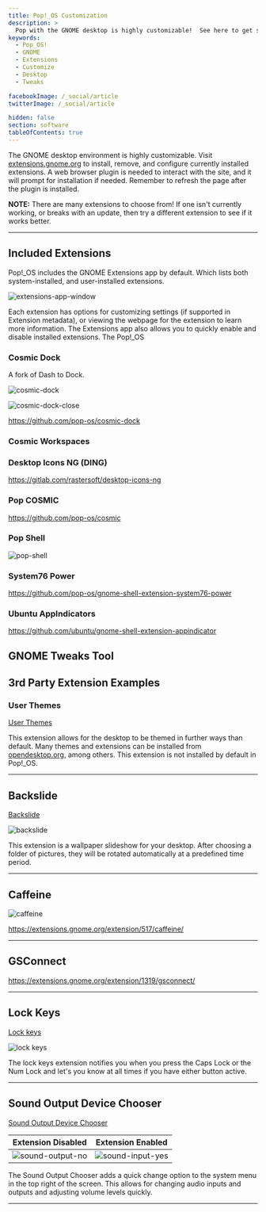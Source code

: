 ```yaml
---
title: Pop!_OS Customization
description: >
  Pop with the GNOME desktop is highly customizable!  See here to get started making your desktop just right for you.
keywords:
  - Pop_OS!
  - GNOME
  - Extensions
  - Customize
  - Desktop
  - Tweaks

facebookImage: /_social/article
twitterImage: /_social/article

hidden: false
section: software
tableOfContents: true
---
```


The GNOME desktop environment is highly customizable. Visit [extensions.gnome.org](https://extensions.gnome.org) to install, remove, and configure currently installed extensions.  A web browser plugin is needed to interact with the site, and it will prompt for installation if needed.  Remember to refresh the page after the plugin is installed.

**NOTE:** There are many extensions to choose from! If one isn't currently working, or breaks with an update, then try a different extension to see if it works better.

---

## Included Extensions

Pop!\_OS includes the GNOME Extensions app by default. Which lists both system-installed, and user-installed extensions.

![extensions-app-window](/images/customize-gnome/extensions-app-window.png)

Each extension has options for customizing settings (if supported in Extension metadata), or viewing the webpage for the extension to learn more information. The Extensions app also allows you to quickly enable and disable installed extensions. The Pop!\_OS

### Cosmic Dock

A fork of Dash to Dock.

![cosmic-dock](/images/customize-gnome/cosmic-dock.png)

![cosmic-dock-close](/images/customize-gnome/cosmic-dock-close.png)

https://github.com/pop-os/cosmic-dock 
### Cosmic Workspaces

### Desktop Icons NG (DING)

https://gitlab.com/rastersoft/desktop-icons-ng 

### Pop COSMIC

https://github.com/pop-os/cosmic 

### Pop Shell

![pop-shell](/images/customize-gnome/pop-shell.png)

### System76 Power

https://github.com/pop-os/gnome-shell-extension-system76-power 
### Ubuntu AppIndicators

https://github.com/ubuntu/gnome-shell-extension-appindicator 

## GNOME Tweaks Tool


## 3rd Party Extension Examples

### User Themes

[User Themes](https://extensions.gnome.org/extension/19/user-themes/)

This extension allows for the desktop to be themed in further ways than default.  Many themes and extensions can be installed from [opendesktop.org](https://www.opendesktop.org/s/Gnome), among others.  This extension is not installed by default in Pop!_OS.  

---

## Backslide

[Backslide](https://extensions.gnome.org/extension/543/backslide/)

![backslide](/images/customize-gnome/backslide-new.png)

This extension is a wallpaper slideshow for your desktop.  After choosing a folder of pictures, they will be rotated automatically at a predefined time period.

---

## Caffeine

![caffeine](/images/customize-gnome/caffeine.png)

https://extensions.gnome.org/extension/517/caffeine/ 

---

## GSConnect

https://extensions.gnome.org/extension/1319/gsconnect/ 

---

## Lock Keys

[Lock keys](https://extensions.gnome.org/extension/36/lock-keys/)

![lock keys](/images/customize-gnome/lock-keys-3.png)

The lock keys extension notifies you when you press the Caps Lock or the Num Lock and let's you know at all times if you have either button active.

---
## Sound Output Device Chooser

[Sound Output Device Chooser](https://extensions.gnome.org/extension/906/sound-output-device-chooser/)


Extension Disabled | Extension Enabled 
---------|----------
 ![sound-output-no](/images/customize-gnome/without-sound-devices.png) | ![sound-input-yes](/images/customize-gnome/with-sound-devices.png)

The Sound Output Chooser adds a quick change option to the system menu in the top right of the screen.  This allows for changing audio inputs and outputs and adjusting volume levels quickly.

---
